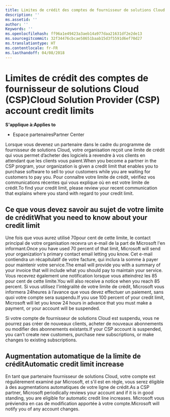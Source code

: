 ```yaml
---
title: Limites de crédit des comptes de fournisseur de solutions Cloud (CSP) | Espace partenaires
description: ''
ms.assetid: ''
author: ''
Keywords: ''
ms.openlocfilehash: ff96a1e49423a3aeb14a977daa21631df2e2de13
ms.sourcegitcommit: 32f34476cbcae58651baab15d3f5591d6ef70d27
ms.translationtype: HT
ms.contentlocale: fr-FR
ms.lasthandoff: 04/08/2018
---
```

# <a name="cloud-solution-provider-csp-account-credit-limits"></a><span data-ttu-id="d1ba2-102">Limites de crédit des comptes de fournisseur de solutions Cloud (CSP)</span><span class="sxs-lookup"><span data-stu-id="d1ba2-102">Cloud Solution Provider (CSP) account credit limits</span></span>

**<span data-ttu-id="d1ba2-103">S'applique à:</span><span class="sxs-lookup"><span data-stu-id="d1ba2-103">Applies to</span></span>**

- <span data-ttu-id="d1ba2-104">Espace partenaires</span><span class="sxs-lookup"><span data-stu-id="d1ba2-104">Partner Center</span></span>

<span data-ttu-id="d1ba2-105">Lorsque vous devenez un partenaire dans le cadre du programme de fournisseur de solutions Cloud, votre organisation reçoit une limite de crédit qui vous permet d’acheter des logiciels à revendre à vos clients en attendant que les clients vous paient.</span><span class="sxs-lookup"><span data-stu-id="d1ba2-105">When you become a partner in the CSP program, your organization is given a credit limit that enables you to purchase software to sell to your customers while you are waiting for customers to pay you.</span></span> <span data-ttu-id="d1ba2-106">Pour connaître votre limite de crédit, vérifiez vos communications récentes qui vous explique où en est votre limite de crédit.</span><span class="sxs-lookup"><span data-stu-id="d1ba2-106">To find your credit limit, please review your recent communication that explains where you stand with regard to your credit limit.</span></span>  

## <a name="what-you-need-to-know-about-your-credit-limit"></a><span data-ttu-id="d1ba2-107">Ce que vous devez savoir au sujet de votre limite de crédit</span><span class="sxs-lookup"><span data-stu-id="d1ba2-107">What you need to know about your credit limit</span></span>

<span data-ttu-id="d1ba2-108">Une fois que vous aurez utilisé 70pour cent de cette limite, le contact principal de votre organisation recevra un e-mail de la part de Microsoft l'en informant.</span><span class="sxs-lookup"><span data-stu-id="d1ba2-108">Once you have used 70 percent of that limit, Microsoft will send your organization's primary contact email letting you know.</span></span> <span data-ttu-id="d1ba2-109">Cet e-mail contiendra un récapitulatif de votre facture, qui inclura la somme à payer pour maintenir votre service.</span><span class="sxs-lookup"><span data-stu-id="d1ba2-109">The email will provide you with a summary of your invoice that will include what you should pay to maintain your service.</span></span> <span data-ttu-id="d1ba2-110">Vous recevrez également une notification lorsque vous atteindrez les 85 pour cent de cette limite.</span><span class="sxs-lookup"><span data-stu-id="d1ba2-110">You will also receive a notice when you reach 85 percent.</span></span> <span data-ttu-id="d1ba2-111">Si vous utilisez l'intégralité de votre limite de crédit, Microsoft vous informera 24heures à l’avance que vous devez effectuer un paiement, sans quoi votre compte sera suspendu.</span><span class="sxs-lookup"><span data-stu-id="d1ba2-111">If you use 100 percent of your credit limit, Microsoft will let you know 24 hours in advance that you must make a payment, or your account will be suspended.</span></span> 

<span data-ttu-id="d1ba2-112">Si votre compte de fournisseur de solutions Cloud est suspendu, vous ne pourrez pas créer de nouveaux clients, acheter de nouveaux abonnements ou modifier des abonnements existants.</span><span class="sxs-lookup"><span data-stu-id="d1ba2-112">If your CSP account is suspended, you can’t create new customers, purchase new subscriptions, or make changes to existing subscriptions.</span></span>

## <a name="automatic-credit-limit-increase"></a><span data-ttu-id="d1ba2-113">Augmentation automatique de la limite de crédit</span><span class="sxs-lookup"><span data-stu-id="d1ba2-113">Automatic credit limit increase</span></span>

<span data-ttu-id="d1ba2-114">En tant que partenaire fournisseur de solutions Cloud, votre compte est régulièrement examiné par Microsoft, et s'il est en règle, vous serez éligible à des augmentations automatiques de votre ligne de crédit.</span><span class="sxs-lookup"><span data-stu-id="d1ba2-114">As a CSP partner, Microsoft periodically reviews your account and if it is in good standing, you are eligible for automatic credit line increases.</span></span> <span data-ttu-id="d1ba2-115">Microsoft vous préviendra en cas de modification apportée à votre compte.</span><span class="sxs-lookup"><span data-stu-id="d1ba2-115">Microsoft will notify you of any account changes.</span></span> 